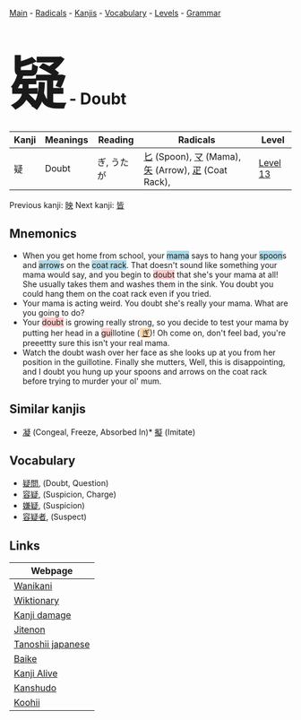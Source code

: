 <style> bigfont {font-size: 100px}</style>
[Main](../index.md) -
[Radicals](../radicals.md) -
[Kanjis](../kanjis.md) -
[Vocabulary](../vocabulary.md) -
[Levels](../levels.md) -
[Grammar](../grammar.md)
# <bigfont> 疑</bigfont> - Doubt 

| Kanji | Meanings | Reading | Radicals | Level |
| --- | --- | --- | --- | --- |
| 疑 | Doubt | ぎ, うたが | [匕](../radicals/匕.md) (Spoon), [マ](../radicals/マ.md) (Mama), [矢](../radicals/矢.md) (Arrow), [疋](../radicals/疋.md) (Coat Rack),  | [Level 13](../levels/wk_level13.md) |

Previous kanji: [映](映.md) Next kanji: [皆](皆.md) 

## Mnemonics
 * When you get home from school, your <span style="background-color:#ADD8E6"> mama</span> says to hang your <span style="background-color:#ADD8E6"> spoon</span>s and <span style="background-color:#ADD8E6"> arrow</span>s on the <span style="background-color:#ADD8E6"> coat rack</span>. That doesn't sound like something your mama would say, and you begin to <span style="background-color:#ffcccb"> doubt</span> that she's your mama at all! She usually takes them and washes them in the sink. You doubt you could hang them on the coat rack even if you tried.
* Your mama is acting weird. You doubt she's really your mama. What are you going to do?
* Your <span style="background-color:#ffcccb"> doubt</span> is growing really strong, so you decide to test your mama by putting her head in a <span style="background-color:#ffcccb"> gui</span>llotine (<span style="background-color:#fed8b1"> [ぎ](https://jisho.org/search/ぎ)</span>)! Oh come on, don't feel bad, you're preeettty sure this isn't your real mama.
* Watch the doubt wash over her face as she looks up at you from her position in the guillotine. Finally she mutters, Well, this is disappointing, and I doubt you hung up your spoons and arrows on the coat rack before trying to murder your ol' mum.


## Similar kanjis
 * [凝](凝.md) (Congeal, Freeze, Absorbed In)* [擬](擬.md) (Imitate)


## Vocabulary
 * [疑問](../vocabulary/疑.md), (Doubt, Question)
* [容疑](../vocabulary/疑.md), (Suspicion, Charge)
* [嫌疑](../vocabulary/疑.md), (Suspicion)
* [容疑者](../vocabulary/疑.md), (Suspect)



## Links 

| Webpage |
| --- |
| [Wanikani          ](https://www.wanikani.com/kanji/疑) |
| [Wiktionary        ](https://en.wiktionary.org/wiki/疑) |
| [Kanji damage      ](http://www.kanjidamage.com/kanji/search?utf8=✓&q=疑) |
| [Jitenon           ](https://jitenon.com/kanji/疑) |
| [Tanoshii japanese ](https://www.tanoshiijapanese.com/dictionary/kanji.cfm?k=疑) |
| [Baike             ](https://baike.baidu.com/item/疑) |
| [Kanji Alive       ](https://app.kanjialive.com/疑) |
| [Kanshudo          ](https://www.kanshudo.com/searchmn?q=疑) |
| [Koohii            ](https://kanji.koohii.com/study/kanji/疑) |
